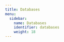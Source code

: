 ```yaml
---
title: Databases
menu:
  sidebar:
    name: Databases
    identifier: databases
    weight: 18
---
```

